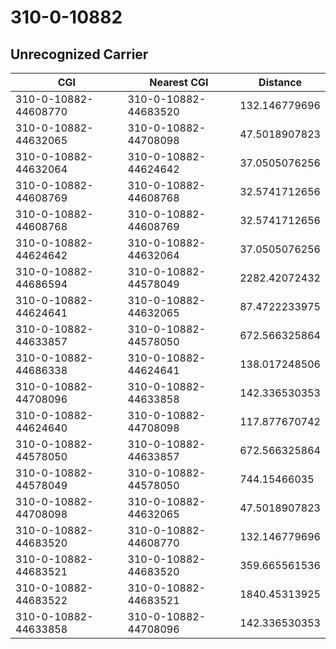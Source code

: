 # 310-0-10882
## Unrecognized Carrier


| CGI | Nearest CGI | Distance |
|-----|-------------|----------|
| 310-0-10882-44608770 | 310-0-10882-44683520 | 132.146779696 |
| 310-0-10882-44632065 | 310-0-10882-44708098 | 47.5018907823 |
| 310-0-10882-44632064 | 310-0-10882-44624642 | 37.0505076256 |
| 310-0-10882-44608769 | 310-0-10882-44608768 | 32.5741712656 |
| 310-0-10882-44608768 | 310-0-10882-44608769 | 32.5741712656 |
| 310-0-10882-44624642 | 310-0-10882-44632064 | 37.0505076256 |
| 310-0-10882-44686594 | 310-0-10882-44578049 | 2282.42072432 |
| 310-0-10882-44624641 | 310-0-10882-44632065 | 87.4722233975 |
| 310-0-10882-44633857 | 310-0-10882-44578050 | 672.566325864 |
| 310-0-10882-44686338 | 310-0-10882-44624641 | 138.017248506 |
| 310-0-10882-44708096 | 310-0-10882-44633858 | 142.336530353 |
| 310-0-10882-44624640 | 310-0-10882-44708098 | 117.877670742 |
| 310-0-10882-44578050 | 310-0-10882-44633857 | 672.566325864 |
| 310-0-10882-44578049 | 310-0-10882-44578050 | 744.15466035 |
| 310-0-10882-44708098 | 310-0-10882-44632065 | 47.5018907823 |
| 310-0-10882-44683520 | 310-0-10882-44608770 | 132.146779696 |
| 310-0-10882-44683521 | 310-0-10882-44683520 | 359.665561536 |
| 310-0-10882-44683522 | 310-0-10882-44683521 | 1840.45313925 |
| 310-0-10882-44633858 | 310-0-10882-44708096 | 142.336530353 |

